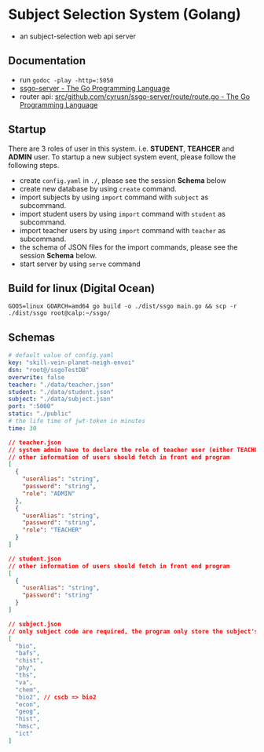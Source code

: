 # Subject Selection System (Golang)

- an subject-selection web api server

## Documentation

- run `godoc -play -http=:5050`
- [ssgo-server - The Go Programming Language](http://localhost:5050/pkg/github.com/cyrusn/ssgo-server//)
- router api: [src/github.com/cyrusn/ssgo-server/route/route.go - The Go Programming Language](http://localhost:5050/src/github.com/cyrusn/ssgo-server//route/route.go?s=545:577#L18)

## Startup

There are 3 roles of user in this system. i.e. **STUDENT**, **TEAHCER** and **ADMIN** user. To startup a new subject system event, please follow the following steps.

- create `config.yaml` in `./`, please see the session **Schema** below
- create new database by using `create` command.
- import subjects by using `import` command with `subject` as subcommand.
- import student users by using `import` command with `student` as subcommand.
- import teacher users by using `import` command with `teacher` as subcommand.
- the schema of JSON files for the import commands, please see the session **Schema** below.
- start server by using `serve` command

## Build for linux (Digital Ocean)

`GOOS=linux GOARCH=amd64 go build -o ./dist/ssgo main.go && scp -r ./dist/ssgo root@calp:~/ssgo/`

## Schemas

```yaml
# default value of config.yaml
key: "skill-vein-planet-neigh-envoi"
dsn: "root@/ssgoTestDB"
overwrite: false
teacher: "./data/teacher.json"
student: "./data/student.json"
subject: "./data/subject.json"
port: ":5000"
static: "./public"
# the life time of jwt-token in minutes
time: 30
```

```json
// teacher.json
// system admin have to declare the role of teacher user (either TEACHER or STUDENT).
// other information of users should fetch in front end program
[
  {
    "userAlias": "string",
    "password": "string",
    "role": "ADMIN"
  },
  {
    "userAlias": "string",
    "password": "string",
    "role": "TEACHER"
  }
]
```

```json
// student.json
// other information of users should fetch in front end program
[
  {
    "userAlias": "string",
    "password": "string"
  }
]
```

```json
// subject.json
// only subject code are required, the program only store the subject's capacity.
[
  "bio",
  "bafs",
  "chist",
  "phy",
  "ths",
  "va",
  "chem",
  "bio2", // cscb => bio2
  "econ",
  "geog",
  "hist",
  "hmsc",
  "ict"
]
```
